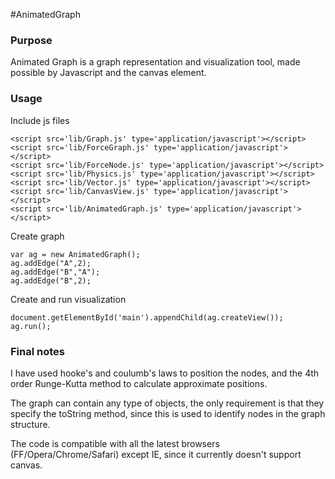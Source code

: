 #AnimatedGraph

### Purpose
Animated Graph is a graph representation and visualization tool, made possible by Javascript and the canvas element.

### Usage
Include js files

	<script src='lib/Graph.js' type='application/javascript'></script>
	<script src='lib/ForceGraph.js' type='application/javascript'></script>
	<script src='lib/ForceNode.js' type='application/javascript'></script>
	<script src='lib/Physics.js' type='application/javascript'></script>
	<script src='lib/Vector.js' type='application/javascript'></script>
	<script src='lib/CanvasView.js' type='application/javascript'></script>
	<script src='lib/AnimatedGraph.js' type='application/javascript'></script>

Create graph

	var ag = new AnimatedGraph();
	ag.addEdge("A",2);
	ag.addEdge("B","A");
	ag.addEdge("B",2);

Create and run visualization

	document.getElementById('main').appendChild(ag.createView());
	ag.run();


### Final notes

I have used hooke's and coulumb's laws to position the nodes, and the 4th order Runge-Kutta method to calculate approximate positions.

The graph can contain any type of objects, the only requirement is that they specify the toString method, since this is used to identify nodes in the graph structure.

The code is compatible with all the latest browsers (FF/Opera/Chrome/Safari) except IE, since it currently doesn't support canvas.
